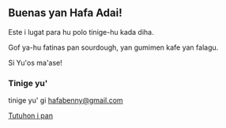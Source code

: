 ## Buenas yan Hafa Adai!

Este i lugat para hu polo tinige-hu kada diha.

Gof ya-hu fatinas pan sourdough, yan gumimen kafe yan falagu.

Si Yu'os ma'ase!

### Tinige yu'

tinige yu' gi hafabenny@gmail.com


[Tutuhon i pan](sourdough/tutuhon-pan)

